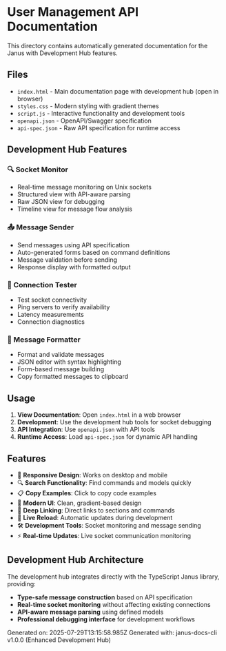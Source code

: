 # User Management API Documentation

This directory contains automatically generated documentation for the Janus with Development Hub features.

## Files

- `index.html` - Main documentation page with development hub (open in browser)
- `styles.css` - Modern styling with gradient themes
- `script.js` - Interactive functionality and development tools
- `openapi.json` - OpenAPI/Swagger specification
- `api-spec.json` - Raw API specification for runtime access

## Development Hub Features

### 🔍 Socket Monitor
- Real-time message monitoring on Unix sockets
- Structured view with API-aware parsing
- Raw JSON view for debugging
- Timeline view for message flow analysis

### 📤 Message Sender
- Send messages using API specification
- Auto-generated forms based on command definitions
- Message validation before sending
- Response display with formatted output

### 🔗 Connection Tester
- Test socket connectivity
- Ping servers to verify availability
- Latency measurements
- Connection diagnostics

### 🎨 Message Formatter
- Format and validate messages
- JSON editor with syntax highlighting
- Form-based message building
- Copy formatted messages to clipboard

## Usage

1. **View Documentation**: Open `index.html` in a web browser
2. **Development**: Use the development hub tools for socket debugging
3. **API Integration**: Use `openapi.json` with API tools
4. **Runtime Access**: Load `api-spec.json` for dynamic API handling

## Features

- 📱 **Responsive Design**: Works on desktop and mobile
- 🔍 **Search Functionality**: Find commands and models quickly
- 📋 **Copy Examples**: Click to copy code examples
- 🎨 **Modern UI**: Clean, gradient-based design
- 🔗 **Deep Linking**: Direct links to sections and commands
- 🔄 **Live Reload**: Automatic updates during development
- 🛠️ **Development Tools**: Socket monitoring and message sending
- ⚡ **Real-time Updates**: Live socket communication monitoring

## Development Hub Architecture

The development hub integrates directly with the TypeScript Janus library, providing:

- **Type-safe message construction** based on API specification
- **Real-time socket monitoring** without affecting existing connections
- **API-aware message parsing** using defined models
- **Professional debugging interface** for development workflows

Generated on: 2025-07-29T13:15:58.985Z
Generated with: janus-docs-cli v1.0.0 (Enhanced Development Hub)
